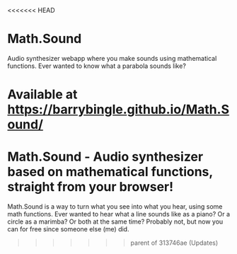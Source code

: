 <<<<<<< HEAD
# Math.Sound
Audio synthesizer webapp where you make sounds using mathematical functions. Ever wanted to know what a parabola sounds like?

Available at https://barrybingle.github.io/Math.Sound/
=======
# Math.Sound - Audio synthesizer based on mathematical functions, straight from your browser!

Math.Sound is a way to turn what you see into what you hear, using some math functions. Ever wanted to hear what a line sounds like as a piano? Or a circle as a marimba? Or both at the same time? Probably not, but now you can for free since someone else (me) did.
>>>>>>> parent of 313746ae (Updates)
